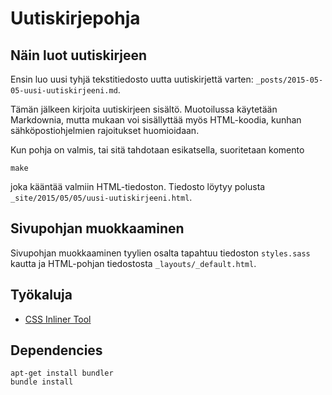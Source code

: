 # Uutiskirjepohja

## Näin luot uutiskirjeen
Ensin luo uusi tyhjä tekstitiedosto uutta uutiskirjettä varten: `_posts/2015-05-05-uusi-uutiskirjeeni.md`.

Tämän jälkeen kirjoita uutiskirjeen sisältö. Muotoilussa käytetään Markdownia, mutta mukaan voi sisällyttää myös HTML-koodia, kunhan sähköpostiohjelmien rajoitukset huomioidaan.

Kun pohja on valmis, tai sitä tahdotaan esikatsella, suoritetaan komento

    make

joka kääntää valmiin HTML-tiedoston. Tiedosto löytyy polusta `_site/2015/05/05/uusi-uutiskirjeeni.html`.


## Sivupohjan muokkaaminen
Sivupohjan muokkaaminen tyylien osalta tapahtuu tiedoston `styles.sass` kautta ja HTML-pohjan tiedostosta `_layouts/_default.html`.


## Työkaluja

 - [CSS Inliner Tool](http://templates.mailchimp.com/resources/inline-css/)


## Dependencies

    apt-get install bundler
    bundle install
